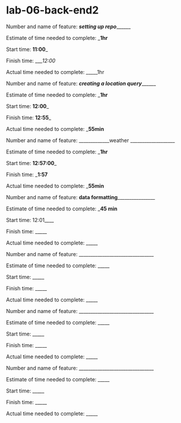# lab-06-back-end2

Number and name of feature: _____________setting up repo___________________

Estimate of time needed to complete: ___1hr__

Start time: __11:00___

Finish time: ____12:00_

Actual time needed to complete: _____1hr



Number and name of feature: _____________creating a location query___________________

Estimate of time needed to complete: ___1hr__

Start time: __12:00___

Finish time: __12:55___

Actual time needed to complete: ___55min__


Number and name of feature: _____________weather ___________________

Estimate of time needed to complete: ___1hr__

Start time: __12:57:00___

Finish time: ___1:57__

Actual time needed to complete: ___55min__


Number and name of feature: ________data formatting________________________

Estimate of time needed to complete: ___45 min__

Start time: 12:01____

Finish time: _____

Actual time needed to complete: _____

Number and name of feature: ________________________________

Estimate of time needed to complete: _____

Start time: _____

Finish time: _____

Actual time needed to complete: _____


Number and name of feature: ________________________________

Estimate of time needed to complete: _____

Start time: _____

Finish time: _____

Actual time needed to complete: _____

Number and name of feature: ________________________________

Estimate of time needed to complete: _____

Start time: _____

Finish time: _____

Actual time needed to complete: _____